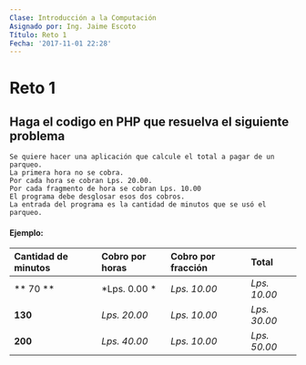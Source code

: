 ```yaml
---
Clase: Introducción a la Computación
Asignado por: Ing. Jaime Escoto
Título: Reto 1
Fecha: '2017-11-01 22:28'
---
```


# Reto 1
## Haga el codigo en PHP que resuelva el siguiente problema
```
Se quiere hacer una aplicación que calcule el total a pagar de un parqueo.
La primera hora no se cobra.
Por cada hora se cobran Lps. 20.00.
Por cada fragmento de hora se cobran Lps. 10.00
El programa debe desglosar esos dos cobros.
La entrada del programa es la cantidad de minutos que se usó el parqueo.
```
#### Ejemplo:

| Cantidad de minutos     | Cobro por horas     | Cobro por fracción | Total
| :------------- | :------------- | :------------- | :------------- |
| ** 70 **       | *Lps. 0.00 *      |*Lps. 10.00*| *Lps. 10.00* |
| **130**   | *Lps. 20.00*   | *Lps. 10.00*  | *Lps. 30.00* |
| **200**   | *Lps. 40.00*   | *Lps. 10.00*  | *Lps. 50.00* |

